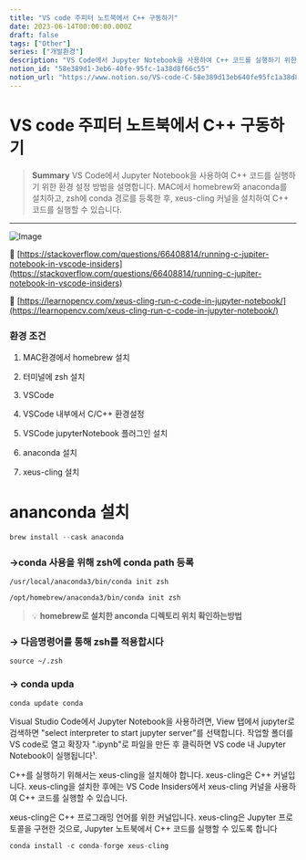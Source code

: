 ```yaml
---
title: "VS code 주피터 노트북에서 C++ 구동하기"
date: 2023-06-14T00:00:00.000Z
draft: false
tags: ["Other"]
series: ["개발환경"]
description: "VS Code에서 Jupyter Notebook을 사용하여 C++ 코드를 실행하기 위한 환경 설정 방법을 설명합니다. MAC에서 homebrew와 anaconda를 설치하고, zsh에 conda 경로를 등록한 후, xeus-cling 커널을 설치하여 C++ 코드를 실행할 수 있습니다."
notion_id: "58e389d1-3eb6-40fe-95fc-1a38d8f66c55"
notion_url: "https://www.notion.so/VS-code-C-58e389d13eb640fe95fc1a38d8f66c55"
---
```


# VS code 주피터 노트북에서 C++ 구동하기

> **Summary**
> VS Code에서 Jupyter Notebook을 사용하여 C++ 코드를 실행하기 위한 환경 설정 방법을 설명합니다. MAC에서 homebrew와 anaconda를 설치하고, zsh에 conda 경로를 등록한 후, xeus-cling 커널을 설치하여 C++ 코드를 실행할 수 있습니다.

---

![Image](https://prod-files-secure.s3.us-west-2.amazonaws.com/09ccd4d5-876c-4bba-bbdf-cc77a0a11257/372d0e51-adcd-426f-b3a9-d7271a9765c4/Untitled.png?X-Amz-Algorithm=AWS4-HMAC-SHA256&X-Amz-Content-Sha256=UNSIGNED-PAYLOAD&X-Amz-Credential=ASIAZI2LB4665WFFPSUO%2F20250724%2Fus-west-2%2Fs3%2Faws4_request&X-Amz-Date=20250724T083751Z&X-Amz-Expires=3600&X-Amz-Security-Token=IQoJb3JpZ2luX2VjEAAaCXVzLXdlc3QtMiJGMEQCIEKCRpZiG%2BozQ1yQa7TuCQmpJ695byNOhXqurChXmI9FAiBvYyNJ3T7IooDov3v4Q5n70187cNKbX%2Fj7pOqkpXMyyyr%2FAwgpEAAaDDYzNzQyMzE4MzgwNSIMCqBqcdh3ayOmER7xKtwDbRPAZQpmfDss1H9G4n4wdfBTVXM5MN0W7cAjT9QHUmWtK6Pu6d2OQKU0R4Hb1YiV5zOc2rgBn005bA9OMy0dHuNsLMg9r1nAbwfW6GcSh9J3mXSCXH2sUwNeRMEPnDH8l4NPycu6PIYfwKCC8yPx%2FUs1VQbOsGS8jVj7yKhEbJI08mEE53Fm1MdBrJoH8MMGaKztiQcp3Bp5m%2FbN%2BJF3FHjiDn6fTbDpl5UPpzse9vafZ4kF3HOAaVbCbF3D1Kzn8zLIr3ioNC0Ii2deqNrUhBoxTp9PnR5WtCoDUCzU%2BRI4h0oLhirCni1FJoZt5bDnZACm9OFsz3DdE%2BI%2BO1IbAwHw7ZhIxXmIDeqMAefA1WhLEjv2zv%2F7QE4N1zfrcp%2BvD%2Fuc8MQAJLC951k3RVpzJhHBLGATjtZ%2FWtkuL0ORa2C8k0BOoC4Ljx2Bl%2FxVknZwwEdR3TJN31kkD43Vg7hXr%2FdrLJmXjCDccVXbtiTHPpaBMsE%2BFPmpBNBst%2BiVD47wgCTUVr5VufkNSkC49eS2e4j3wjKLwp2VlknxirvDInOtScnrbhFluGmMcJ9vGgxcjpa8rc5w0qpAFd7tYlspYtcJBwbI7N49YYIFn0Fx%2F47Ugfv1EkZqVx34cZAwgtCHxAY6pgF3MBfUZDONzWI76vWIfReEI1K3vYAQjBtGy3V6gjYLS1cyk6jAN6sXdkC52MjrxliP2b7F3OAoN%2B9sPWhpikZjJmAl%2B4Da8dsbz3qLeJisiMgaEl%2F%2FFWm%2B1mjzmPNNz9o6hLtbddT%2FVx%2B4XFU3KPHDXz44NDw2%2FXQtLMEK5uUfU1rTTEDkE%2BJkAzZT9m8BjxWsrCvuF3ckhxJIwXjKGY5f8U6q4cCZ&X-Amz-Signature=321b1e29f5aa294d4665fe815ccb06806c836717175c4ce205746df8851362ce&X-Amz-SignedHeaders=host&x-amz-checksum-mode=ENABLED&x-id=GetObject)

🔗 [https://stackoverflow.com/questions/66408814/running-c-jupiter-notebook-in-vscode-insiders](https://stackoverflow.com/questions/66408814/running-c-jupiter-notebook-in-vscode-insiders)

🔗 [https://learnopencv.com/xeus-cling-run-c-code-in-jupyter-notebook/](https://learnopencv.com/xeus-cling-run-c-code-in-jupyter-notebook/)

### 환경 조건

1. MAC환경에서 homebrew 설치
1. 터미널에 zsh 설치
1. VSCode
1. VSCode 내부에서 C/C++ 환경설정

1. VSCode jupyterNotebook 플러그인 설치
1. anaconda 설치
1. xeus-cling 설치

# ananconda 설치



```c
brew install --cask anaconda
```


### →conda 사용을 위해 zsh에 conda path 등록

```shell
/usr/local/anaconda3/bin/conda init zsh
```

```shell
/opt/homebrew/anaconda3/bin/conda init zsh
```


> 💡 **homebrew로 설치한 anconda 디렉토리 위치 확인하는방법**


### → 다음명령어를 통해 zsh를 적용합시다

```shell
source ~/.zsh
```


### → conda upda

```shell
conda update conda
```


Visual Studio Code에서 Jupyter Notebook을 사용하려면, View 탭에서 jupyter로 검색하면 "select interpreter to start jupyter server"를 선택합니다. 작업할 폴더를 VS code로 열고 확장자 ".ipynb"로 파일을 만든 후 클릭하면 VS code 내 Jupyter Notebook이 실행됩니다¹.

C++를 실행하기 위해서는 xeus-cling을 설치해야 합니다. xeus-cling은 C++ 커널입니다. xeus-cling을 설치한 후에는 VS Code Insiders에서 xeus-cling 커널을 사용하여 C++ 코드를 실행할 수 있습니다.


xeus-cling은 C++ 프로그래밍 언어를 위한 커널입니다. xeus-cling은 Jupyter 프로토콜을 구현한 것으로, Jupyter 노트북에서 C++ 코드를 실행할 수 있도록 합니다


```c
conda install -c conda-forge xeus-cling
```


